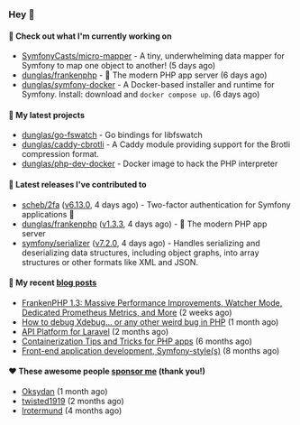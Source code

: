### Hey 👋

#### 👷 Check out what I'm currently working on

- [SymfonyCasts/micro-mapper](https://github.com/SymfonyCasts/micro-mapper) - A tiny, underwhelming data mapper for Symfony to map one object to another! (5 days ago)
- [dunglas/frankenphp](https://github.com/dunglas/frankenphp) - 🧟 The modern PHP app server (6 days ago)
- [dunglas/symfony-docker](https://github.com/dunglas/symfony-docker) - A Docker-based installer and runtime for Symfony. Install: download and `docker compose up`. (6 days ago)

#### 🌱 My latest projects

- [dunglas/go-fswatch](https://github.com/dunglas/go-fswatch) - Go bindings for libfswatch
- [dunglas/caddy-cbrotli](https://github.com/dunglas/caddy-cbrotli) - A Caddy module providing support for the Brotli compression format.
- [dunglas/php-dev-docker](https://github.com/dunglas/php-dev-docker) - Docker image to hack the PHP interpreter

#### 🔭 Latest releases I've contributed to

- [scheb/2fa](https://github.com/scheb/2fa) ([v6.13.0](https://github.com/scheb/2fa/releases/tag/v6.13.0), 4 days ago) - Two-factor authentication for Symfony applications 🔐
- [dunglas/frankenphp](https://github.com/dunglas/frankenphp) ([v1.3.3](https://github.com/dunglas/frankenphp/releases/tag/v1.3.3), 4 days ago) - 🧟 The modern PHP app server
- [symfony/serializer](https://github.com/symfony/serializer) ([v7.2.0](https://github.com/symfony/serializer/releases/tag/v7.2.0), 4 days ago) - Handles serializing and deserializing data structures, including object graphs, into array structures or other formats like XML and JSON.

#### 📜 My recent [blog posts](https://dunglas.fr)

- [FrankenPHP 1.3: Massive Performance Improvements, Watcher Mode, Dedicated Prometheus Metrics, and More](https://dunglas.dev/2024/11/frankenphp-1-3-massive-performance-improvements-watcher-mode-dedicated-prometheus-metrics-and-more/) (2 weeks ago)
- [How to debug Xdebug… or any other weird bug in PHP](https://dunglas.dev/2024/10/how-to-debug-xdebug-or-any-other-weird-bug-in-php/) (1 month ago)
- [API Platform for Laravel](https://dunglas.dev/2024/09/api-platform-for-laravel/) (2 months ago)
- [Containerization Tips and Tricks for PHP apps](https://dunglas.dev/2024/05/containerization-tips-and-tricks-for-php-apps/) (6 months ago)
- [Front-end application development, Symfony-style(s)](https://dunglas.dev/2024/04/front-end-application-development-symfony-styles/) (8 months ago)

#### ❤️ These awesome people [sponsor me](https://github.com/sponsors/dunglas) (thank you!)

- [Oksydan](https://github.com/Oksydan) (1 month ago)
- [twisted1919](https://github.com/twisted1919) (2 months ago)
- [lrotermund](https://github.com/lrotermund) (4 months ago)
